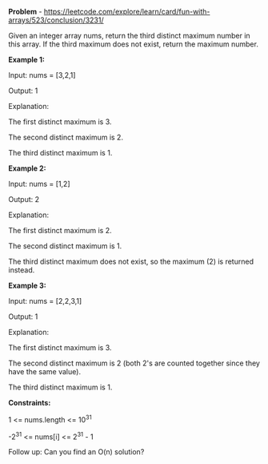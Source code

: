 **Problem** - https://leetcode.com/explore/learn/card/fun-with-arrays/523/conclusion/3231/

Given an integer array nums, return the third distinct maximum number in this array. If the third maximum does not exist, return the maximum number.


 

**Example 1:**


Input: nums = [3,2,1]

Output: 1

Explanation:

The first distinct maximum is 3.

The second distinct maximum is 2.

The third distinct maximum is 1.

**Example 2:**


Input: nums = [1,2]

Output: 2

Explanation:

The first distinct maximum is 2.

The second distinct maximum is 1.

The third distinct maximum does not exist, so the maximum (2) is returned instead.

**Example 3:**



Input: nums = [2,2,3,1]

Output: 1

Explanation:

The first distinct maximum is 3.

The second distinct maximum is 2 (both 2's are counted together since they have the same value).

The third distinct maximum is 1.

 

**Constraints:**


1 <= nums.length <= 10<sup>31</sup>

-2<sup>31</sup> <= nums[i] <= 2<sup>31</sup> - 1

 

Follow up: Can you find an O(n) solution?
